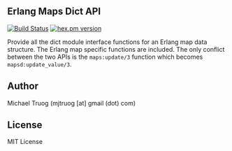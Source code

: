 Erlang Maps Dict API
--------------------

[![Build Status](https://secure.travis-ci.org/Ledest/mapsd.png)](http://travis-ci.org/Ledest/mapsd)
[![hex.pm version](https://img.shields.io/hexpm/v/mapsd.svg)](https://hex.pm/packages/mapsd)

Provide all the dict module interface functions for an Erlang map data
structure.  The Erlang map specific functions are included.  The only conflict
between the two APIs is the `maps:update/3` function which becomes
`mapsd:update_value/3`.

Author
------

Michael Truog (mjtruog [at] gmail (dot) com)

License
-------

MIT License

